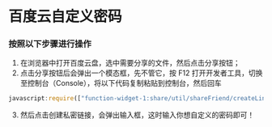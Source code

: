 # 百度云自定义密码

### **按照以下步骤进行操作**

1. 在浏览器中打开百度云盘，选中需要分享的文件，然后点击分享按钮；
2. 点击分享按钮后会弹出一个模态框，先不管它，按 F12 打开开发者工具，切换至控制台（Console），将以下代码复制粘贴到控制台，然后回车

```javascript
javascript:require(["function-widget-1:share/util/shareFriend/createLinkShare.js"]).prototype.makePrivatePassword=function(){return prompt("xxx的自定义百度网盘提取码","xxxx")}
```

3. 然后点击创建私密链接，会弹出输入框，这时输入你想自定义的密码即可！



